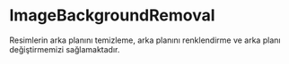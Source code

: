 # ImageBackgroundRemoval

Resimlerin arka planını temizleme, arka planını renklendirme ve arka planı değiştirmemizi sağlamaktadır.
